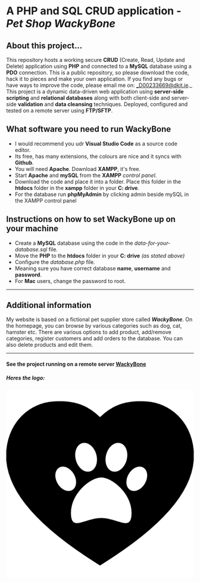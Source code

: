 # A PHP and SQL CRUD application - **_Pet Shop WackyBone_**

## About this project...
This repository hosts a working secure **CRUD** (Create, Read, Update and Delete) application using **PHP** and connected to a **MySQL** database using a **PDO** connection. 
This is a public repository, so please download the code, hack it to pieces and make your own application. If you find any bugs or have ways to improve the code, please email me on: _D00233669@dkit.ie._
This project is a dynamic data-driven web application using **server-side scripting** and **relational databases** along with both client-side and server-side **validation** and **data cleansing** techniques. Deployed, configured and tested on a remote server using **FTP/SFTP**.

## What software you need to run WackyBone
* I would recommend you udr **Visual Studio Code** as a source code editor.
* Its free, has many extensions, the colours are nice and it syncs with **Github**.
* You will need **Apache**. Download **XAMPP**, it's free.
* Start **Apache** and **mySQL** from the **XAMPP** _control panel_.
* Download the code and place it into a folder. Place this folder in the **htdocs** folder in the **xampp** folder in your **C: drive**.
* For the database run **phpMyAdmin** by clicking admin beside mySQL in the XAMPP control panel

## Instructions on how to set WackyBone up on your machine
* Create a **MySQL** database using the code in the _data-for-your-database.sql_ file.
* Move the **PHP** to the **htdocs** folder in your **C: drive** _(as stated above)_
* Configure the _database.php_ file.
* Meaning sure you have correct database **name**, **username** and **password**. 
* For **Mac** users, change the password to root.
***

## Additional information
My website is based on a fictional pet supplier store called **_WackyBone_**.
On the homepage, you can browse by various categories such as dog, cat, hamster etc. 
There are various options to add product, add/remove categories, register customers and add orders to the database. 
You can also delete products and edit them. 
***

#### See the project running on a remote server [WackyBone](https://mysql04.comp.dkit.ie/D00233669/CA3/SSDev_CA2_CRUD/index.php "Wacky Bone")

##### Heres the logo: 
![alt text](https://github.com/oconnorjac/SSDev_CA2_CRUD/blob/main/images/paw.png "Black paw print logo")